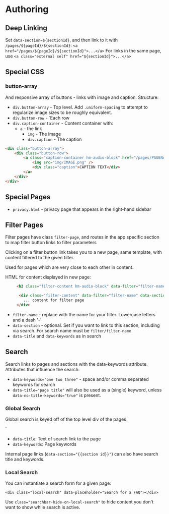 # Authoring

## Deep Linking

Set `data-section=${sectionId}`, and then link to it with `/pages/${pageId}/${sectionId}`: `<a href="/pages/${pageId}/${sectionId}">...</a>`
For links in the same page, use `<a class="external self" href="${sectionId}">...</a>`

## Special CSS

### button-array

And responsive array of buttons - links with image and caption. Structure:

* `div.button-array` - Top level. Add `.uniform-spacing` to attempt to regularize image sizes to be roughly equivalent.
* `div.button-row` - `Each row
* `div.caption-container` - Content container with:
    * `a` - the link
        * `img` - The image
        * `div.caption` - The caption

```html
<div class="button-array">
    <div class="button-row">
        <a class="caption-container hm-audio-block" href="/pages/PAGENAME">
            <img src="img/IMAGE.png" />
            <div class="caption">CAPTION TEXT</div>
        </a>
    </div>
</div>
```


## Special Pages

* `privacy.html` - privacy page that appears in the right-hand sidebar

## Filter Pages

Filter pages have class `filter-page`, and routes in the app specific section to map filter
button links to filter parameters

Clicking on a filter button link takes you to a new page, same template, with content filtered
to the given filter.

Used for pages which are very close to each other in content.

HTML for content displayed in new page:
```html
     <h2 class="filter-content hm-audio-block" data-filter="filter-name">Title for filter page</h2>

      <div class="filter-content" data-filter="filter-name" data-section="filter/filter-name" data-title="search title" data-keywords="search keywords">
        ... content for filter page
     </div>
```

* `filter-name` - replace with the name for your filter. Lowercase letters and a dash '-'
* `data-section` - optional. Set if you want to link to this section, including via search. For search name must be `filter/filter-name`
* `data-title` and `data-keywords` as in search

## Search

Search links to pages and sections with the data-keywords attribute. Attributes that influence the search:
* `data-keywords="one two three"` - space and/or comma separated keywords for search
* `data-title="page title"` will also be used as a (single) keyword, unless `data-no-title-keywords="true"` is present.

### Global Search

Global search is keyed off of the top level div of the pages

`<div data-page="content" class="page" data-id="FAQ" data-title="FAQs" data-keywords="common, dangerous, restriction, risk, safe, statistics, frequently, asked, questions">

* `data-title`: Text of search link to the page
* `data-keywords`: Page keywords

Internal page links (`data-section="{{section id}}"`) can also have search title and keywords.

### Local Search

You can instantiate a search form for a given page:

`<div class="local-search" data-placeholder="Search for a FAQ"></div>`

Use `class="searchbar-hide-on-local-search"` to hide content you don't want to show while search is active.
